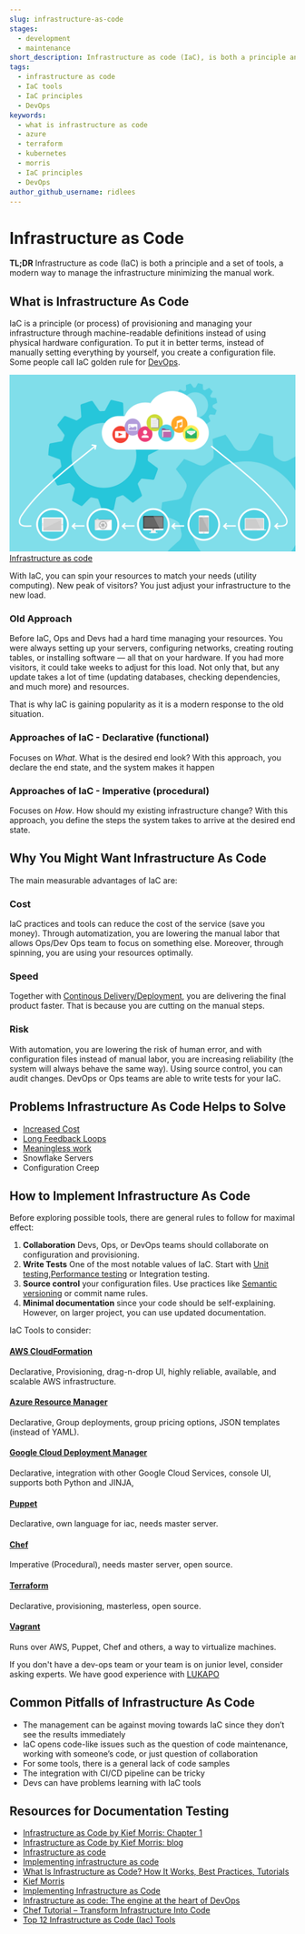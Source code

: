 ```yaml
---
slug: infrastructure-as-code
stages:
  - development
  - maintenance
short_description: Infrastructure as code (IaC), is both a principle and a set of tools, a modern way to manage the infrastructure minimising the manual work.
tags:
  - infrastructure as code
  - IaC tools
  - IaC principles
  - DevOps
keywords:
  - what is infrastructure as code
  - azure
  - terraform
  - kubernetes
  - morris
  - IaC principles
  - DevOps
author_github_username: ridlees
---
```


# Infrastructure as Code
**TL;DR**
Infrastructure as code (IaC) is both a principle and a set of tools, a modern way to manage the infrastructure minimizing the manual work.

## What is Infrastructure As Code
IaC is a principle (or process) of provisioning and managing your infrastructure through machine-readable definitions instead of using physical hardware configuration. To put it in better terms, instead of manually setting everything by yourself, you create a configuration file. Some people call IaC golden rule for [DevOps](/practices/devops).

![Infrastructure as code](/files/infrastructure_as_code.png)
[Infrastructure as code](https://pixabay.com/cs/vectors/cloud-computing-oblak-za%C5%99%C3%ADzen%C3%AD-data-1989339/)

With IaC, you can spin your resources to match your needs (utility computing). New peak of visitors? You just adjust your infrastructure to the new load.

### Old Approach
Before IaC, Ops and Devs had a hard time managing your resources. You were always setting up your servers, configuring networks, creating routing tables, or installing software — all that on your hardware. If you had more visitors, it could take weeks to adjust for this load. Not only that, but any update takes a lot of time (updating databases, checking dependencies, and much more) and resources.

That is why IaC is gaining popularity as it is a modern response to the old situation.

### Approaches of IaC - Declarative (functional)
Focuses on _What_. What is the desired end look? With this approach, you declare the end state, and the system makes it happen
### Approaches of IaC - Imperative (procedural)
Focuses on _How_. How should my existing infrastructure change? With this approach, you define the steps the system takes to arrive at the desired end state.

## Why You Might Want Infrastructure As Code

The main measurable advantages of IaC are:

###  Cost

IaC practices and tools can reduce the cost of the service (save you money). Through automatization, you are lowering the manual labor that allows Ops/Dev Ops team to focus on something else. Moreover, through spinning, you are using your resources optimally.

### Speed

Together with [Continous Delivery/Deployment](/practices/continuous-delivery), you are delivering the final product faster. That is because you are cutting on the manual steps.


### Risk


With automation, you are lowering the risk of human error, and with configuration files instead of manual labor, you are increasing reliability (the system will always behave the same way). Using source control, you can audit changes. DevOps or Ops teams are able to write tests for your IaC.

## Problems Infrastructure As Code Helps to Solve
* [Increased Cost](/problems/increased-cost)
* [Long Feedback Loops](/problems/long-feedback-loops)
* [Meaningless work](/problems/meaningless-work)
* Snowflake Servers
* Configuration Creep

## How to Implement Infrastructure As Code

Before exploring possible tools, there are general rules to follow for maximal effect:
1. **Collaboration** Devs, Ops, or DevOps teams should collaborate on configuration and provisioning.
2. **Write Tests** One of the most notable values of IaC. Start with [Unit testing](/practices/unit-testing),[Performance testing](/practices/performance-testing) or Integration testing.
3. **Source control** your configuration files. Use practices like [Semantic versioning](/practices/semantic-versioning) or commit name rules.
4. **Minimal documentation** since your code should be self-explaining. However, on larger project, you can use updated documentation.

IaC Tools to consider:

#### [AWS CloudFormation](https://aws.amazon.com/cloudformation/)
Declarative, Provisioning, drag-n-drop UI,  highly reliable, available, and scalable AWS infrastructure.
#### [Azure Resource Manager](https://docs.microsoft.com/cs-cz/azure/azure-resource-manager/management/overview)
Declarative, Group deployments, group pricing options, JSON templates (instead of YAML).
#### [Google Cloud Deployment Manager](https://cloud.google.com/deployment-manager)
Declarative, integration with other Google Cloud Services, console UI, supports both Python and JINJA,
#### [Puppet](https://puppet.com/)
Declarative, own language for iac, needs master server.
#### [Chef](https://www.chef.io)
Imperative (Procedural), needs master server, open source.
#### [Terraform](https://www.terraform.io/)
Declarative, provisioning, masterless, open source.
#### [Vagrant](https://www.vagrantup.com/)
Runs over AWS, Puppet, Chef and others, a way to virtualize machines.

If you don't have a dev-ops team or your team is on junior level, consider asking experts. We have good experience with [LUKAPO](https://lukapo.com/en)

## Common Pitfalls of Infrastructure As Code
- The management can be against moving towards IaC since they don’t see the results immediately
- IaC opens code-like issues such as the question of code maintenance, working with someone’s code, or just question of collaboration
- For some tools, there is a general lack of code samples
- The integration with CI/CD pipeline can be tricky
- Devs can have problems learning with IaC tools


## Resources for Documentation Testing
* [Infrastructure as Code by Kief Morris: Chapter 1](https://www.oreilly.com/library/view/infrastructure-as-code/9781491924334/ch01.html)
* [Infrastructure as Code by Kief Morris: blog](https://infrastructure-as-code.com/)
* [Infrastructure as code](https://en.wikipedia.org/wiki/Infrastructure_as_code)
* [Implementing infrastructure as code](https://www.thoughtworks.com/talks/implementing-infrastructure-as-code)
* [What Is Infrastructure as Code? How It Works, Best Practices, Tutorials](https://stackify.com/what-is-infrastructure-as-code-how-it-works-best-practices-tutorials/)
* [Kief Morris](http://kief.com)
* [Implementing Infrastructure as Code](https://www.hashicorp.com/resources/implementing-infrastructure-as-code)
* [Infrastructure as code: The engine at the heart of DevOps
](https://techbeacon.com/enterprise-it/infrastructure-code-engine-heart-devops)
* [Chef Tutorial – Transform Infrastructure Into Code](https://www.edureka.co/blog/chef-tutorial/)
* [Top 12 Infrastructure as Code (Iac) Tools](https://blog.inedo.com/top-12-infrastructure-code-tools)
